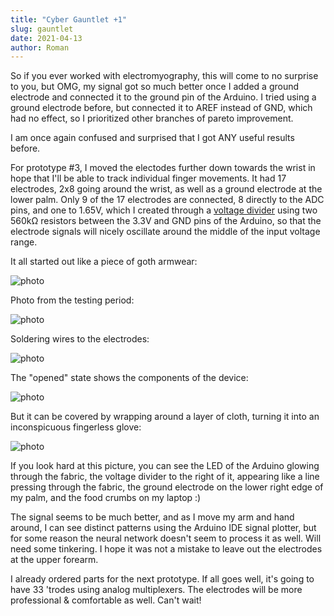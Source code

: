 ```yaml
---
title: "Cyber Gauntlet +1"
slug: gauntlet
date: 2021-04-13
author: Roman
---
```


So if you ever worked with electromyography, this will come to no surprise to
you, but OMG, my signal got so much better once I added a ground electrode and
connected it to the ground pin of the Arduino.  I tried using a ground
electrode before, but connected it to AREF instead of GND, which had no effect,
so I prioritized other branches of pareto improvement.

I am once again confused and surprised that I got ANY useful results before.

For prototype #3, I moved the electodes further down towards the wrist in hope
that I'll be able to track individual finger movements.  It had 17 electrodes,
2x8 going around the wrist, as well as a ground electrode at the lower palm.
Only 9 of the 17 electrodes are connected, 8 directly to the ADC pins, and one
to 1.65V, which I created through a
[voltage divider](https://en.wikipedia.org/wiki/Voltage_divider) using
two 560kΩ resistors between the 3.3V and GND pins of the Arduino, so that the
electrode signals will nicely oscillate around the middle of the input voltage
range.

It all started out like a piece of goth armwear:

![photo](/img/prototypes/p3_inside.jpg)

Photo from the testing period:

![photo](/img/blog/2021-04-14_p3_testing.jpg)

Soldering wires to the electrodes:

![photo](/img/blog/2021-04-14_p3_soldering.jpg)

The "opened" state shows the components of the device:

![photo](/img/prototypes/p3_open.jpg)

But it can be covered by wrapping around a layer of cloth, turning it into an
inconspicuous fingerless glove:

![photo](/img/prototypes/p3.jpg)

If you look hard at this picture, you can see the LED of the Arduino glowing
through the fabric, the voltage divider to the right of it, appearing like a
line pressing through the fabric, the ground electrode on the lower right edge
of my palm, and the food crumbs on my laptop :)

The signal seems to be much better, and as I move my arm and hand around, I can
see distinct patterns using the Arduino IDE signal plotter, but for some reason
the neural network doesn't seem to process it as well.  Will need some
tinkering.  I hope it was not a mistake to leave out the electrodes at the
upper forearm.

I already ordered parts for the next prototype. If all goes well, it's going to
have 33 'trodes using analog multiplexers.  The electrodes will be more
professional & comfortable as well.  Can't wait!
